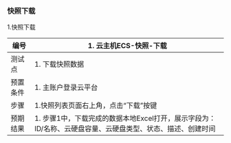 ### 快照下载

1.快照下载

| 编号     | 1. 云主机ECS-快照-下载                                       |
| -------- | ------------------------------------------------------------ |
| 测试点   | 1. 下载快照数据                                              |
| 预置条件 | 1. 主账户登录云平台                                          |
| 步骤     | 1.快照列表页面右上角，点击“下载”按键                         |
| 预期结果 | 1. 步骤1中，下载完成的数据本地Excel打开，展示字段为：ID/名称、云硬盘容量、云硬盘类型、状态、描述、创建时间 |

